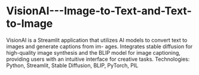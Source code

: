 # VisionAI---Image-to-Text-and-Text-to-Image

VisionAI is a Streamlit application that utilizes AI models to convert text to images and generate captions from im-
ages. Integrates stable diffusion for high-quality image synthesis and the BLIP model for image captioning, providing
users with an intuitive interface for creative tasks.
Technologies: Python, Streamlit, Stable Diffusion, BLIP, PyTorch, PIL
